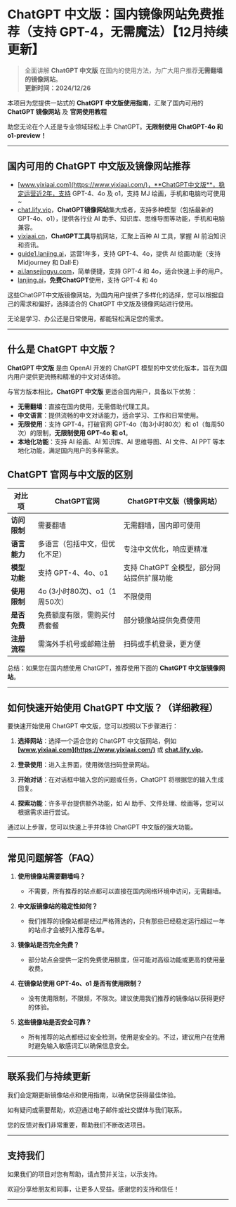 # ChatGPT 中文版：国内镜像网站免费推荐（支持 GPT-4，无需魔法）【12月持续更新】

> 全面讲解 **ChatGPT 中文版** 在国内的使用方法，为广大用户推荐**无需翻墙的镜像网站**。  
> **更新时间：2024/12/26**  

本项目为您提供一站式的 **ChatGPT 中文版使用指南**，汇聚了国内可用的 **ChatGPT 镜像网站** 及 **官网使用教程**

助您无论在个人还是专业领域轻松上手 ChatGPT。**无限制使用 ChatGPT-4o 和 o1-preview！**

---

## 国内可用的 ChatGPT 中文版及镜像网站推荐

- [www.yixiaai.com](https://www.yixiaai.com/)，**ChatGPT中文版**，稳定运营近2年，支持 GPT-4、4o 及 o1，支持 MJ 绘画，手机和电脑均可使用~
- [chat.lify.vip](https://chat.lify.vip/)，**ChatGPT镜像网站**集大成者，支持多种模型（包括最新的 GPT-4o、o1），提供各行业 AI 助手、知识库、思维导图等功能，手机和电脑兼容。
- [yixiaai.cn](https://yixiaai.cn/)，**ChatGPT工具**导航网站，汇聚上百种 AI 工具，掌握 AI 前沿知识和资讯。
- [guide1.lanjing.ai](https://guide1.lanjing.ai/)，运营1年多，支持 GPT-4、4o，提供 AI 绘画功能（支持 Midjourney 和 Dall·E）
- [ai.lansejingyu.com](https://ai.lansejingyu.com/)，简单便捷，支持 GPT-4 和 4o，适合快速上手的用户。
- [lanjing.ai](https://lanjing.ai/)，**免费ChatGPT**使用，支持 GPT-4 和 4o

这些ChatGPT中文版镜像网站，为国内用户提供了多样化的选择，您可以根据自己的需求和偏好，选择适合的 ChatGPT 中文版及镜像网站进行使用。

无论是学习、办公还是日常使用，都能轻松满足您的需求。

---

## 什么是 ChatGPT 中文版？
**ChatGPT 中文版** 是由 OpenAI 开发的 ChatGPT 模型的中文优化版本，旨在为国内用户提供更流畅和精准的中文对话体验。

与官方版本相比，**ChatGPT 中文版** 更适合国内用户，具备以下优势：

- **无需翻墙**：直接在国内使用，无需借助代理工具。
- **中文语言**：提供流畅的中文对话能力，适合学习、工作和日常使用。
- **无限使用**：支持 GPT-4，打破官网 GPT-4o（每3小时80次）和 o1（每周50次）的限制，**无限制使用 GPT-4o 和 o1**。
- **本地化功能**：支持 AI 绘画、AI 知识库、AI 思维导图、AI 文件、AI PPT 等本地化功能，满足国内用户的多样需求。

## ChatGPT 官网与中文版的区别

| 对比项 | ChatGPT官网 | ChatGPT中文版（镜像网站）|
|-------- |-------- |-------- |
| **访问限制** | 需要翻墙 | 无需翻墙，国内即可使用 |
| **语言能力** | 多语言（包括中文，但优化不足） | 专注中文优化，响应更精准 |
| **模型功能** | 支持 GPT-4、4o、o1 | 支持 ChatGPT 全模型，部分网站提供扩展功能 |
| **使用限制** | 4o (3小时80次)、o1（1周50次） | 不限使用 |
| **是否免费** | 免费额度有限，需购买付费套餐 | 部分镜像站提供免费使用 |
| **注册流程** | 需海外手机号或邮箱注册 | 扫码或手机登录，更方便 |

总结：如果您在国内想使用 ChatGPT，推荐使用下面的 **ChatGPT 中文版镜像网站**。

---

## 如何快速开始使用 ChatGPT 中文版？（详细教程）

要快速开始使用 ChatGPT 中文版，您可以按照以下步骤进行：

1. **选择网站**：选择一个适合您的 ChatGPT 中文版网站，例如 **[www.yixiaai.com](https://www.yixiaai.com/)** 或 **[chat.lify.vip](https://chat.lify.vip/)**。

2. **登录使用**：进入主界面，使用微信扫码登录网站。

3. **开始对话**：在对话框中输入您的问题或任务，ChatGPT 将根据您的输入生成回复。

4. **探索功能**：许多平台提供额外功能，如 AI 助手、文件处理、绘画等，您可以根据需求进行尝试。

通过以上步骤，您可以快速上手并体验 ChatGPT 中文版的强大功能。

---

## 常见问题解答（FAQ）

1. **使用镜像站需要翻墙吗？**
   - 不需要，所有推荐的站点都可以直接在国内网络环境中访问，无需翻墙。

2. **中文版镜像站的稳定性如何？**
   - 我们推荐的镜像站都是经过严格筛选的，只有那些已经稳定运行超过一年的站点才会被列入推荐名单。

3. **镜像站是否完全免费？**
   - 部分站点会提供一定的免费使用额度，但可能对高级功能或更高的使用量收费。

4. **在镜像站使用 GPT-4o、o1 是否有使用限制？**
   - 没有使用限制，不限频，不限次。建议使用我们推荐的镜像站以获得更好的体验。

5. **这些镜像站是否安全可靠？**
   - 所有推荐的站点都经过安全检测，使用是安全的。不过，建议用户在使用时避免输入敏感词汇以确保信息安全。

---

## 联系我们与持续更新

我们会定期更新镜像站点和使用指南，以确保您获得最佳体验。

如有疑问或需要帮助，欢迎通过电子邮件或社交媒体与我们联系。

您的反馈对我们非常重要，帮助我们不断改进项目。

---

## 支持我们

如果我们的项目对您有帮助，请点赞并关注，以示支持。

欢迎分享给朋友和同事，让更多人受益。感谢您的支持和信任！

---
